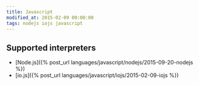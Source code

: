 ```yaml
---
title: Javascript
modified_at: 2015-02-09 00:00:00
tags: nodejs iojs javascript
---
```


## Supported interpreters

* [Node.js]({% post_url languages/javascript/nodejs/2015-09-20-nodejs %})
* [io.js]({% post_url languages/javascript/iojs/2015-02-09-iojs %})
